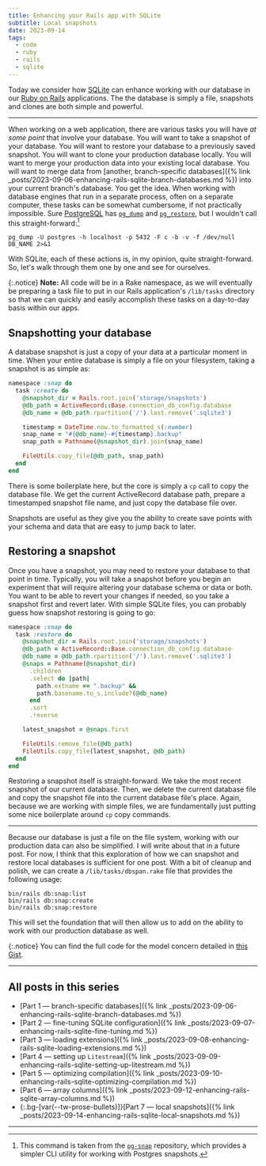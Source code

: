 ```yaml
---
title: Enhancing your Rails app with SQLite
subtitle: Local snapshots
date: 2023-09-14
tags:
  - code
  - ruby
  - rails
  - sqlite
---
```


Today we consider how [SQLite](https://www.sqlite.org/index.html) can enhance working with our database in our [Ruby on Rails](https://rubyonrails.org) applications. The the database is simply a file, snapshots and clones are both simple and powerful.

<!--/summary-->

- - -

When working on a web application, there are various tasks you will have _at some point_ that involve your database. You will want to take a snapshot of your database. You will want to restore your database to a previously saved snapshot. You will want to clone your production database locally. You will want to merge your production data into your existing local database. You will want to merge data from [another, branch-specific databases]({% link _posts/2023-09-06-enhancing-rails-sqlite-branch-databases.md %}) into your current branch's database. You get the idea. When working with database engines that run in a separate process, often on a separate computer, these tasks can be somewhat cumbersome, if not practically impossible. Sure [PostgreSQL](https://www.postgresql.org) has [`pg_dump`](https://www.postgresql.org/docs/current/app-pgdump.html) and [`pg_restore`](https://www.postgresql.org/docs/15/app-pgrestore.html), but I wouldn't call this straight-forward:[^1]

```shell
pg_dump -U postgres -h localhost -p 5432 -F c -b -v -f /dev/null DB_NAME 2>&1
```

With SQLite, each of these actions is, in my opinion, quite straight-forward. So, let's walk through them one by one and see for ourselves.

{:.notice}
**Note:** All code will be in a Rake namespace, as we will eventually be preparing a task file to put in our Rails application's `/lib/tasks` directory so that we can quickly and easily accomplish these tasks on a day-to-day basis within our apps.

## Snapshotting your database

A database snapshot is just a copy of your data at a particular moment in time. When your entire database is simply a file on your filesystem, taking a snapshot is as simple as:

```ruby
namespace :snap do
  task :create do
    @snapshot_dir = Rails.root.join('storage/snapshots')
    @db_path = ActiveRecord::Base.connection_db_config.database
    @db_name = @db_path.rpartition('/').last.remove('.sqlite3')

    timestamp = DateTime.now.to_formatted_s(:number)
    snap_name = "#{@db_name}-#{timestamp}.backup"
    snap_path = Pathname(@snapshot_dir).join(snap_name)

    FileUtils.copy_file(@db_path, snap_path)
  end
end
```

There is some boilerplate here, but the core is simply a `cp` call to copy the database file. We get the current ActiveRecord database path, prepare a timestamped snapshot file name, and just copy the database file over.

Snapshots are useful as they give you the ability to create save points with your schema and data that are easy to jump back to later.

## Restoring a snapshot

Once you have a snapshot, you may need to restore your database to that point in time. Typically, you will take a snapshot before you begin an experiment that will require altering your database schema or data or both. You want to be able to revert your changes if needed, so you take a snapshot first and revert later. With simple SQLite files, you can probably guess how snapshot restoring is going to go:

```ruby
namespace :snap do
  task :restore do
    @snapshot_dir = Rails.root.join('storage/snapshots')
    @db_path = ActiveRecord::Base.connection_db_config.database
    @db_name = @db_path.rpartition('/').last.remove('.sqlite3')
    @snaps = Pathname(@snapshot_dir)
      .children
      .select do |path|
        path.extname == ".backup" &&
        path.basename.to_s.include?(@db_name)
      end
      .sort
      .reverse

    latest_snapshot = @snaps.first

    FileUtils.remove_file(@db_path)
    FileUtils.copy_file(latest_snapshot, @db_path)
  end
end
```

Restoring a snapshot itself is straight-forward. We take the most recent snapshot of our current database. Then, we delete the current database file and copy the snapshot file into the current database file's place. Again, because we are working with simple files, we are fundamentally just putting some nice boilerplate around `cp` copy commands.

- - -

Because our database is just a file on the file system, working with our production data can also be simplified. I will write about that in a future post. For now, I think that this exploration of how we can snapshot and restore local databases is sufficient for one post. With a bit of cleanup and polish, we can create a `/lib/tasks/dbspan.rake` file that provides the following usage:

```shell
bin/rails db:snap:list
bin/rails db:snap:create
bin/rails db:snap:restore
```

This will set the foundation that will then allow us to add on the ability to work with our production database as well.

{:.notice}
You can find the full code for the model concern detailed in [this Gist](https://gist.github.com/fractaledmind/4fe00d226715e8ce7209a525f3d9d98e).

- - -

## All posts in this series

* [Part 1 — branch-specific databases]({% link _posts/2023-09-06-enhancing-rails-sqlite-branch-databases.md %})
* [Part 2 — fine-tuning SQLite configuration]({% link _posts/2023-09-07-enhancing-rails-sqlite-fine-tuning.md %})
* [Part 3 — loading extensions]({% link _posts/2023-09-08-enhancing-rails-sqlite-loading-extensions.md %})
* [Part 4 — setting up `Litestream`]({% link _posts/2023-09-09-enhancing-rails-sqlite-setting-up-litestream.md %})
* [Part 5 — optimizing compilation]({% link _posts/2023-09-10-enhancing-rails-sqlite-optimizing-compilation.md %})
* [Part 6 — array columns]({% link _posts/2023-09-12-enhancing-rails-sqlite-array-columns.md %})
* {:.bg-[var(--tw-prose-bullets)]}[Part 7 — local snapshots]({% link _posts/2023-09-14-enhancing-rails-sqlite-local-snapshots.md %})

- - -

[^1]: This command is taken from the [`pg-snap`](https://github.com/iseth/pg-snap/) repository, which provides a simpler CLI utility for working with Postgres snapshots.